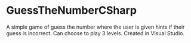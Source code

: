 # GuessTheNumberCSharp
A simple game of guess the number where the user is given hints if their guess is incorrect. Can choose to play 3 levels.
Created in Visual Studio.
